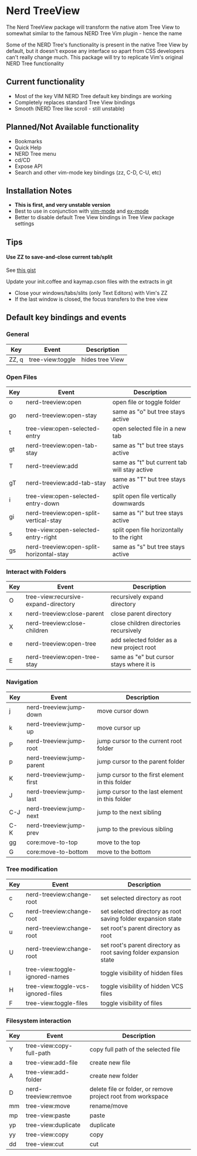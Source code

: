 # Nerd TreeView

The Nerd TreeView package will transform the native atom Tree View to somewhat
similar to the famous NERD Tree Vim plugin - hence the name

Some of the NERD Tree's functionality is present in the native Tree View by
default, but it doesn't expose any interface so apart from CSS developers
can't really change much. This package will try to replicate Vim's original
NERD Tree functionality

## Current functionality
* Most of the key VIM NERD Tree default key bindings are working
* Completely replaces standard Tree View bindings
* Smooth (NERD Tree like scroll - still unstable)

## Planned/Not Available functionality
* Bookmarks
* Quick Help
* NERD Tree menu
* cd/CD
* Expose API
* Search and other vim-mode key bindings (zz, C-D, C-U, etc)

## Installation Notes
* **This is first, and very unstable version**
* Best to use in conjunction with [vim-mode](https://atom.io/packages/vim-mode)
and [ex-mode](https://atom.io/packages/ex-mode)
* Better to disable default Tree View bindings in Tree View package settings

## Tips
#### Use ZZ to save-and-close current tab/split
See [this gist](https://gist.github.com/sQu1rr/4621b24d1f13864e4e70)

Update your init.coffee and kaymap.cson files with the extracts in git
* Close your windows/tabs/slits (only Text Editors) with Vim's ZZ
* If the last window is closed, the focus transfers to the tree view

## Default key bindings and events

### General

Key | Event | Description
--- | ----- | -----------
ZZ, q | tree-view:toggle | hides tree View

### Open Files

Key | Event | Description
--- | ----- | -----------
o | nerd-treeview:open | open file or toggle folder
go | nerd-treeview:open-stay | same as "o" but tree stays active
t | tree-view:open-selected-entry | open selected file in a new tab
gt | nerd-treeview:open-tab-stay | same as "t" but tree stays active
T | nerd-treeview:add | same as "t" but current tab will stay active
gT | nerd-treeview:add-tab-stay | same as "T" but tree stays active
i | tree-view:open-selected-entry-down | split open file vertically downwards
gi | nerd-treeview:open-split-vertical-stay | same as "i" but tree stays active
s | tree-view:open-selected-entry-right | split open file horizontally to the right
gs | nerd-treeview:open-split-horizontal-stay | same as "s" but tree stays active

### Interact with Folders

Key | Event | Description
--- | ----- | -----------
O | tree-view:recursive-expand-directory | recursively expand directory
x | nerd-treeview:close-parent | close parent directory
X | nerd-treeview:close-children | close children directories recursively
e | nerd-treeview:open-tree | add selected folder as a new project root
E | nerd-treeview:open-tree-stay | same as "e" but cursor stays where it is

### Navigation

Key | Event | Description
--- | ----- | -----------
j | nerd-treeview:jump-down | move cursor down
k | nerd-treeview:jump-up | move cursor up
P | nerd-treeview:jump-root | jump cursor to the current root folder
p | nerd-treeview:jump-parent | jump cursor to the parent folder
K | nerd-treeview:jump-first | jump cursor to the first element in this folder
J | nerd-treeview:jump-last | jump cursor to the last element in this folder
C-J | nerd-treeview:jump-next | jump to the next sibling
C-K | nerd-treeview:jump-prev | jump to the previous sibling
gg | core:move-to-top | move to the top
G | core:move-to-bottom | move to the bottom

### Tree modification

Key | Event | Description
--- | ----- | -----------
c | nerd-treeview:change-root | set selected directory as root
C | nerd-treeview:change-root | set selected directory as root saving folder expansion state
u | nerd-treeview:change-root | set root's parent directory as root
U | nerd-treeview:change-root | set root's parent directory as root saving folder expansion state
I | tree-view:toggle-ignored-names | toggle visibility of hidden files
H | tree-view:toggle-vcs-ignored-files | toggle visibility of hidden VCS files
F | tree-view:toggle-files | toggle visibility of files

### Filesystem interaction

Key | Event | Description
--- | ----- | -----------
Y | tree-view:copy-full-path | copy full path of the selected file
a | tree-view:add-file | create new file
A | tree-view:add-folder | create new folder
D | nerd-treeview:remvoe | delete file or folder, or remove project root from workspace
mm | tree-view:move | rename/move
mp | tree-view:paste | paste
yp | tree-view:duplicate | duplicate
yy | tree-view:copy | copy
dd | tree-view:cut | cut
